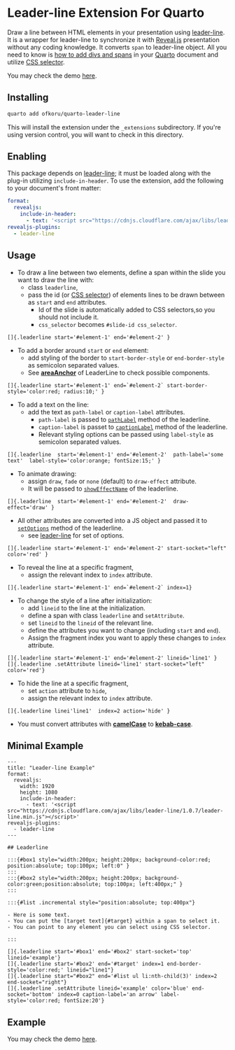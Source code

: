 # Leader-line Extension For Quarto

Draw a line between HTML elements in your presentation using [leader-line](https://github.com/anseki/leader-line). It is a wrapper for leader-line to synchronize it with [Reveal.js](https://revealjs.com/) presentation without any coding knowledge. It converts `span` to leader-line object. All you need to know is [how to add divs and spans](https://quarto.org/docs/authoring/markdown-basics.html#sec-divs-and-spans) in your [Quarto](https://quarto.org/) document and utilize [CSS selector](https://www.w3schools.com/cssref/css_selectors.php).

You may check the demo [here](https://omerfarukkoru.com/Packages/quarto-leader-line/example.html).


## Installing


```bash
quarto add ofkoru/quarto-leader-line
```

This will install the extension under the `_extensions` subdirectory.
If you're using version control, you will want to check in this directory.

## Enabling

This package depends on [leader-line](https://github.com/anseki/leader-line); it must be loaded along with the plug-in utilizing `include-in-header`. 
To use the extension, add the following to your document's front matter:

```yaml
format:
  revealjs: 
    include-in-header: 
      - text: '<script src="https://cdnjs.cloudflare.com/ajax/libs/leader-line/1.0.7/leader-line.min.js"></script>'
revealjs-plugins:
  - leader-line
```

## Usage

- To draw a line between two elements, define a span within the slide you want to draw the line with:
  - class `leaderline`,
  - pass the id (or [CSS selector](https://www.w3schools.com/cssref/css_selectors.php)) of elements lines to be drawn between as `start` and `end` attributes.
    - Id of the slide is automatically added to CSS selectors,so you should not include it.
    - `css_selector` becomes `#slide-id css_selector`. 

```{.markdown}
[]{.leaderline start='#element-1' end='#element-2' }
```


- To add a border around `start` or `end` element:
  - add styling of the border to `start-border-style` or `end-border-style` as semicolon separated values.
  - See [__areaAnchor__](https://anseki.github.io/leader-line/#areaanchor) of LeaderLine to check possible components.
```{.markdown}
[]{.leaderline start='#element-1' end=`#element-2` start-border-style='color:red; radius:10;' }
```

- To add a text on the line:
  - add the text as `path-label` or `caption-label` attributes.
    - `path-label` is passed to [`pathLabel`](https://anseki.github.io/leader-line/index.html#pathlabel) method of the leaderline.
    - `caption-label` is passet to [`captionLabel`](https://anseki.github.io/leader-line/index.html#captionlabel) method of the leaderline.
    - Relevant styling options can be passed using `label-style` as semicolon separated values.
```{markdown}
[]{.leaderline  start='#element-1' end='#element-2'  path-label='some text'  label-style='color:orange; fontSize:15;' } 
```

- To animate drawing:
  - assign `draw`, `fade` or `none` (default) to `draw-effect` attribute.
  - It will be passed to [`showEffectName`](https://anseki.github.io/leader-line/#methods-show-hide-showeffectname) of the leaderline.
```{markdown}
[]{.leaderline  start='#element-1' end='#element-2'  draw-effect='draw' } 
```  
  
- All other attributes are converted into a JS object and passed it to [`setOptions`](https://anseki.github.io/leader-line/index.html#setoptions) method of the leaderline.
  - see [leader-line](https://github.com/anseki/leader-line) for set of options.
```{.markdown}
[]{.leaderline start='#element-1' end='#element-2' start-socket="left" color='red' }
```

- To reveal the line at a specific fragment,
  - assign the relevant index to `index` attribute.
```{.markdown}
[]{.leaderline start='#element-1' end=`#element-2` index=1}
```



- To change the style of a line after initialization:
  - add `lineid` to the line at the initialization.
  - define a span with class `leaderline` and `setAttribute`.
  - set `lineid` to the `lineid` of the relevant line.
  - define the attributes you want to change (including `start` and `end`).
  - Assign the fragment index you want to apply these changes to `index` attribute.
```{.markdown}
[]{.leaderline start='#element-1' end='#element-2' lineid='line1' }
[]{.leaderline .setAttribute lineid='line1' start-socket="left" color='red'}
```

- To hide the line at a specific fragment,
  - set `action` attribute to `hide`,
  - assign the relevant index to `index` attribute.
```{.markdown}
[]{.leaderline linei'line1'  index=2 action='hide' }
```
- You must convert attributes with [__camelCase__](https://developer.mozilla.org/en-US/docs/Glossary/Camel_case) to [__kebab-case__](https://developer.mozilla.org/en-US/docs/Glossary/Kebab_case).

## Minimal Example

```{markdown}
---
title: "Leader-line Example"
format:
  revealjs:
    width: 1920
    height: 1080
    include-in-header: 
      - text: '<script src="https://cdnjs.cloudflare.com/ajax/libs/leader-line/1.0.7/leader-line.min.js"></script>'
revealjs-plugins:
  - leader-line
---

## Leaderline

:::{#box1 style="width:200px; height:200px; background-color:red; position:absolute; top:100px; left:0" }
:::
:::{#box2 style="width:200px; height:200px; background-color:green;position:absolute; top:100px; left:400px;" }
:::

:::{#list .incremental style="position:absolute; top:400px"}

- Here is some text.
- You can put the [target text]{#target} within a span to select it.
- You can point to any element you can select using CSS selector.

:::

[]{.leaderline start='#box1' end='#box2' start-socket='top' lineid='example'}
[]{.leaderline start='#box2' end='#target' index=1 end-border-style='color:red;' lineid="line1"}
[]{.leaderline start="#box2" end='#list ul li:nth-child(3)' index=2 end-socket="right"}
[]{.leaderline .setAttribute lineid='example' color='blue' end-socket='bottom' index=0 caption-label='an arrow' label-style='color:red; fontSize:20'}
```

## Example

You may check the demo [here](https://omerfarukkoru.com/Packages/quarto-leader-line/example.html).

